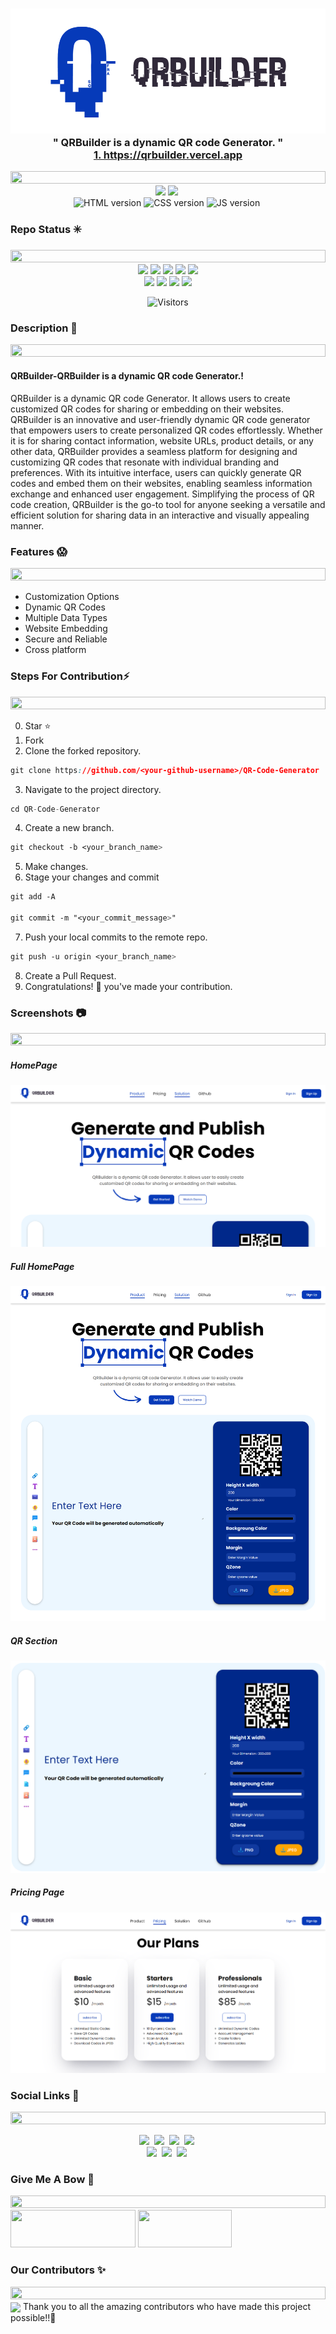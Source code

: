 <h3 align="center">
  <img alt="website logo" src="public/logos/bigLogo - Crop.png" width="600px" height="200px"/><br/>
  " QRBuilder is a dynamic QR code Generator. "<br/>
  <a href="https://qrbuilder.vercel.app" target=""_blank> 1. https://qrbuilder.vercel.app</a><br />
</h3>
<img src="https://i.imgur.com/dBaSKWF.gif" height="20" width="100%">

<div align="center">

</div>

<div align="center">
<img src="https://img.shields.io/badge/React-18.2.0-red?style=for-the-badge&logo=react" />&nbsp;<img src="https://img.shields.io/badge/vite-4.4.3-darkgreen?style=for-the-badge&logo=vite"  />&nbsp;<br><img src="https://img.shields.io/badge/HTML-ornage?style=for-the-badge&logo=html" alt="HTML version" />&nbsp;<img src="https://img.shields.io/badge/CSS-blue?style=for-the-badge&logo=css" alt="CSS version" />&nbsp;<img src="https://img.shields.io/badge/JavaScript-green?style=for-the-badge&logo=javasscript" alt="JS version" />&nbsp;</p>
</div>

### Repo Status ✳️

<img src="https://i.imgur.com/dBaSKWF.gif" height="20" width="100%">

<div align="center">
 <img src="https://img.shields.io/github/repo-size/bishalde/QR-Code-Generator?style=for-the-badge" />
	<img src="https://img.shields.io/github/stars/bishalde/QR-Code-Generator?style=for-the-badge&color=FBCB0A" />
	<img src="https://img.shields.io/github/forks/bishalde/QR-Code-Generator?style=for-the-badge&color=00C4FF" />
	<img src="https://img.shields.io/github/contributors/bishalde/QR-Code-Generator?style=for-the-badge&color=FF5DA2" />
 	<img src="https://img.shields.io/github/last-commit/bishalde/QR-Code-Generator?style=for-the-badge&color=54B435" /> 
<br>
	<img src="https://img.shields.io/github/issues/bishalde/QR-Code-Generator?style=for-the-badge&color=green" />
	<img src="https://img.shields.io/github/issues-closed/bishalde/QR-Code-Generator?style=for-the-badge&color=FF5403" />
	<img src="https://img.shields.io/github/issues-pr/bishalde/QR-Code-Generator.svg?style=for-the-badge&color=green" />
	<img src="https://img.shields.io/github/issues-pr-closed/bishalde/QR-Code-Generator?style=for-the-badge&color=FF5403" />
</div>
<div align="center">
 <p> 

![Visitors](https://api.visitorbadge.io/api/visitors?path=bishalde/QR-Code-Generator%20&countColor=%2523263759&style=for-the-badge)

 </p>
 </div>

### Description 🌵

<img src="https://i.imgur.com/dBaSKWF.gif" height="20" width="100%">

#### QRBuilder-QRBuilder is a dynamic QR code Generator.!

QRBuilder is a dynamic QR code Generator. It allows users to create customized QR codes for sharing or embedding on their websites.
QRBuilder is an innovative and user-friendly dynamic QR code generator that empowers users to create personalized QR codes effortlessly. Whether it is for sharing contact information, website URLs, product details, or any other data, QRBuilder provides a seamless platform for designing and customizing QR codes that resonate with individual branding and preferences. With its intuitive interface, users can quickly generate QR codes and embed them on their websites, enabling seamless information exchange and enhanced user engagement. Simplifying the process of QR code creation, QRBuilder is the go-to tool for anyone seeking a versatile and efficient solution for sharing data in an interactive and visually appealing manner.

### Features 😱

<img src="https://i.imgur.com/dBaSKWF.gif" height="20" width="100%">

- Customization Options
- Dynamic QR Codes
- Multiple Data Types
- Website Embedding
- Secure and Reliable
- Cross platform

### Steps For Contribution⚡

<img src="https://i.imgur.com/dBaSKWF.gif" height="20" width="100%">

0. Star ⭐
1. Fork
2. Clone the forked repository.

```css
git clone https://github.com/<your-github-username>/QR-Code-Generator

```

3. Navigate to the project directory.

```py
cd QR-Code-Generator

```

4. Create a new branch.

```css
git checkout -b <your_branch_name>

```

5. Make changes.
6. Stage your changes and commit

```css
git add -A

git commit -m "<your_commit_message>"

```

7. Push your local commits to the remote repo.

```css
git push -u origin <your_branch_name>

```

8. Create a Pull Request.
9. Congratulations! 🎉 you've made your contribution.

### Screenshots 📷

<img src="https://i.imgur.com/dBaSKWF.gif" height="20" width="100%">

##### HomePage

![Login Page](SCREENSHOTS/QR-Builder.png)

##### Full HomePage

![Login Page](SCREENSHOTS/QR-Builder-Full.png)

##### QR Section

![Login Page](SCREENSHOTS/QR-Builder-qr.png)

##### Pricing Page

![Login Page](SCREENSHOTS/QR-Builder-price.png)

### Social Links 🔗

<img src="https://i.imgur.com/dBaSKWF.gif" height="20" width="100%">

<p align="center"><a href="https://www.instagram.com/bishal_de/" target='_blank'><img src="https://img.shields.io/badge/Instagram-pink?style=for-the-badge&logo=instagram" /></a>&nbsp;
<a href="https://www.linkedin.com/in/bishalde/" target='_blank'><img src="https://img.shields.io/badge/LinkedIn-blue?style=for-the-badge&logo=linkedin" /></a>&nbsp;
<a href="https://github.com/bishalde/" target='_blank'><img src="https://img.shields.io/badge/GitHub-black?style=for-the-badge&logo=github"/></a>&nbsp;
<a href="@itsbishalde" target='_blank'><img src="https://img.shields.io/badge/Snapchat-FFFC00?style=for-the-badge&logo=snapchat&logoColor=white"/></a>&nbsp;<br/>
<a href="https://wa.me/+918299260163?text=Hello!" target='_blank'><img src="https://img.shields.io/badge/whatsapp-darkgreen?style=for-the-badge&logo=whatsapp&logoColor=white"/></a>&nbsp;
<a href="https://www.hackerrank.com/bishalde" target='_blank'><img src="https://img.shields.io/badge/Hackerrank-green?style=for-the-badge&logo=hackerrank"/></a>&nbsp;
<a href="https://www.codechef.com/users/bishalde" target='_blank'><img src="https://img.shields.io/badge/Codechef-%23B92B27?style=for-the-badge&logo=Codechef&logoColor=white"/></a>&nbsp;</p>

### Give Me A Bow 🏹

<img src="https://i.imgur.com/dBaSKWF.gif" height="20" width="100%">
<a href="https://www.buymeacoffee.com/bishalde" target='_blank'><img height="60px" width="200px" src="https://img.shields.io/badge/buymeacoffee-yellow?style=for-the-badge&logo=buymeacoffee&logocolor=white" /></a>&nbsp;<a href="https://ko-fi.com/bishalde" target='_blank'><img height="60px" width="150px" src="https://img.shields.io/badge/kofi-red?style=for-the-badge&logo=kofi"/></a>

### Our Contributors ✨

<img src="https://i.imgur.com/dBaSKWF.gif" height="20" width="100%">
<img align="center" src="https://contrib.rocks/image?max=100&repo=bishalde/TaskMate" />
Thank you to all the amazing contributors who have made this project possible!!💝
